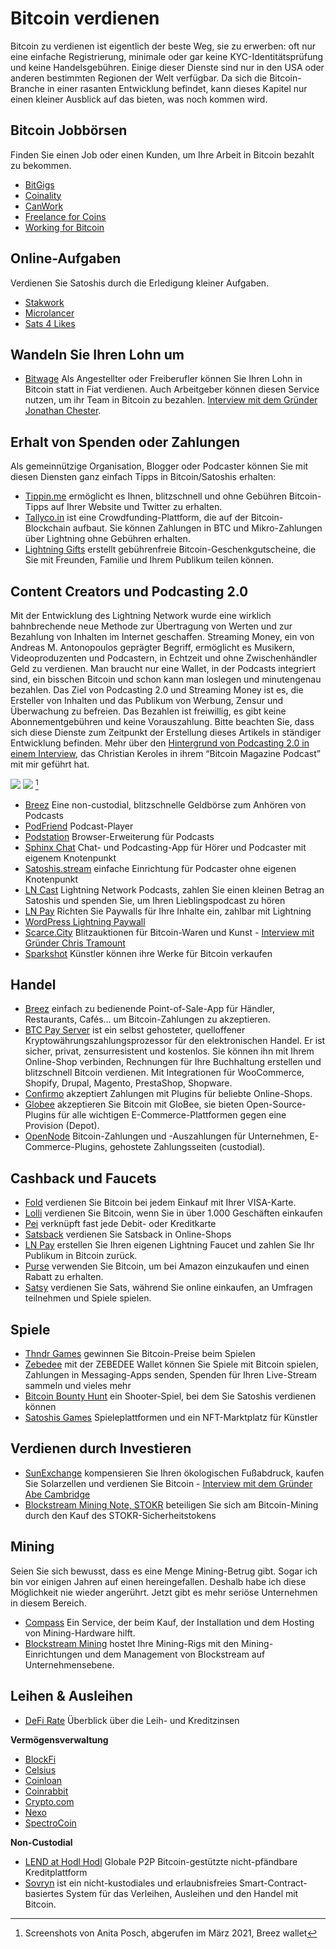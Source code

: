 # Bitcoin verdienen
Bitcoin zu verdienen ist eigentlich der beste Weg, sie zu erwerben: oft nur eine einfache Registrierung, minimale oder gar keine KYC-Identitätsprüfung und keine Handelsgebühren. Einige dieser Dienste sind nur in den USA oder anderen bestimmten Regionen der Welt verfügbar. Da sich die Bitcoin-Branche in einer rasanten Entwicklung befindet, kann dieses Kapitel nur einen kleiner Ausblick auf das bieten, was noch kommen wird.

## Bitcoin Jobbörsen
Finden Sie einen Job oder einen Kunden, um Ihre Arbeit in Bitcoin bezahlt zu bekommen.
* [BitGigs](https://bitgigs.com/)
* [Coinality](https://coinality.com/)
* [CanWork](https://www.canwork.io/)
* [Freelance for Coins](https://freelanceforcoins.com/projects)
* [Working for Bitcoin](https://workingforbitcoins.com/)

## Online-Aufgaben
Verdienen Sie Satoshis durch die Erledigung kleiner Aufgaben.
* [Stakwork](https://stakwork.com)
* [Microlancer](https://microlancer.io/)
* [Sats 4 Likes](https://kriptode.com/satsforlikes/index.html)

## Wandeln Sie Ihren Lohn um
* [Bitwage](https://www.bitwage.com/) Als Angestellter oder Freiberufler können Sie Ihren Lohn in Bitcoin statt in Fiat verdienen. Auch Arbeitgeber können diesen Service nutzen, um ihr Team in Bitcoin zu bezahlen. [Interview mit dem Gründer Jonathan Chester](https://anita.link/106).

## Erhalt von Spenden oder Zahlungen
Als gemeinnützige Organisation, Blogger oder Podcaster können Sie mit diesen Diensten ganz einfach Tipps in Bitcoin/Satoshis erhalten:

* [Tippin.me](https://tippin.me/) ermöglicht es Ihnen, blitzschnell und ohne Gebühren Bitcoin-Tipps auf Ihrer Website und Twitter zu erhalten.
* [Tallyco.in](https://tallyco.in/) ist eine Crowdfunding-Plattform, die auf der Bitcoin-Blockchain aufbaut. Sie können Zahlungen in BTC und Mikro-Zahlungen über Lightning ohne Gebühren erhalten.
* [Lightning Gifts](https://lightning.gifts/) erstellt gebührenfreie Bitcoin-Geschenkgutscheine, die Sie mit Freunden, Familie und Ihrem Publikum teilen können.

## Content Creators und Podcasting 2.0
Mit der Entwicklung des Lightning Network wurde eine wirklich bahnbrechende neue Methode zur Übertragung von Werten und zur Bezahlung von Inhalten im Internet geschaffen. Streaming Money, ein von Andreas M. Antonopoulos geprägter Begriff, ermöglicht es Musikern, Videoproduzenten und Podcastern, in Echtzeit und ohne Zwischenhändler Geld zu verdienen. Man braucht nur eine Wallet, in der Podcasts integriert sind, ein bisschen Bitcoin und schon kann man loslegen und minutengenau bezahlen. Das Ziel von Podcasting 2.0 und Streaming Money ist es, die Ersteller von Inhalten und das Publikum von Werbung, Zensur und Überwachung zu befreien. Das Bezahlen ist freiwillig, es gibt keine Abonnementgebühren und keine Vorauszahlung. Bitte beachten Sie, dass sich diese Dienste zum Zeitpunkt der Erstellung dieses Artikels in ständiger Entwicklung befinden. Mehr über den [Hintergrund von Podcasting 2.0 in einem Interview](https://anita.link/pod2), das Christian Keroles in ihrem “Bitcoin Magazine Podcast” mit mir geführt hat.

![](assets/_breez-podcast.png)
![](assets/_breez-podcast-boost.png) [^78]

* [Breez](https://breez.technology/) Eine non-custodial, blitzschnelle Geldbörse zum Anhören von Podcasts
* [PodFriend](https://web.podfriend.com/) Podcast-Player
* [Podstation](https://podstation.github.io/) Browser-Erweiterung für Podcasts
* [Sphinx Chat](https://sphinx.chat/) Chat- und Podcasting-App für Hörer und Podcaster mit eigenem Knotenpunkt
* [Satoshis.stream](https://satoshis.stream/) einfache Einrichtung für Podcaster ohne eigenen Knotenpunkt
* [LN Cast](https://lncast.com/) Lightning Network Podcasts, zahlen Sie einen kleinen Betrag an Satoshis und spenden Sie, um Ihren Lieblingspodcast zu hören
* [LN Pay](https://lnpay.co/) Richten Sie Paywalls für Ihre Inhalte ein, zahlbar mit Lightning
* [WordPress Lightning Paywall](https://lightning-paywall.coincharge.io/)
* [Scarce.City](https://scarce.city/) Blitzauktionen für Bitcoin-Waren und Kunst - [Interview mit Gründer Chris Tramount](https://anita.link/91)
* [Sparkshot](https://sparkshot.io/) Künstler können ihre Werke für Bitcoin verkaufen

## Handel
* [Breez](https://breez.technology/#business) einfach zu bedienende Point-of-Sale-App für Händler, Restaurants, Cafés… um Bitcoin-Zahlungen zu akzeptieren.
* [BTC Pay Server](https://btcpayserver.org/) ist ein selbst gehosteter, quelloffener Kryptowährungszahlungsprozessor für den elektronischen Handel. Er ist sicher, privat, zensurresistent und kostenlos. Sie können ihn mit Ihrem Online-Shop verbinden, Rechnungen für Ihre Buchhaltung erstellen und blitzschnell Bitcoin verdienen. Mit Integrationen für WooCommerce, Shopify, Drupal, Magento, PrestaShop, Shopware.
* [Confirmo](https://confirmo.net/) akzeptiert Zahlungen mit Plugins für beliebte Online-Shops.
* [Globee](https://globee.com/) akzeptieren Sie Bitcoin mit GloBee, sie bieten Open-Source-Plugins für alle wichtigen E-Commerce-Plattformen gegen eine Provision (Depot).
* [OpenNode](https://www.opennode.com/) Bitcoin-Zahlungen und -Auszahlungen für Unternehmen, E-Commerce-Plugins, gehostete Zahlungsseiten (custodial).

## Cashback und Faucets
* [Fold](https://foldapp.com/) verdienen Sie Bitcoin bei jedem Einkauf mit Ihrer VISA-Karte.
* [Lolli](https://www.lolli.com/) verdienen Sie Bitcoin, wenn Sie in über 1.000 Geschäften einkaufen
* [Pei](https://getpei.com/) verknüpft fast jede Debit- oder Kreditkarte
* [Satsback](https://satsback.com/en) verdienen Sie Satsback in Online-Shops
* [LN Pay](https://lnpay.co/faucets/) erstellen Sie Ihren eigenen Lightning Faucet und zahlen Sie Ihr Publikum in Bitcoin zurück.
* [Purse](https://purse.io) verwenden Sie Bitcoin, um bei Amazon einzukaufen und einen Rabatt zu erhalten.
* [Satsy](https://satsy.com/) verdienen Sie Sats, während Sie online einkaufen, an Umfragen teilnehmen und Spiele spielen.

## Spiele
* [Thndr Games](https://thndr.games/games) gewinnen Sie Bitcoin-Preise beim Spielen
* [Zebedee](https://zebedee.io/) mit der ZEBEDEE Wallet können Sie Spiele mit Bitcoin spielen, Zahlungen in Messaging-Apps senden, Spenden für Ihren Live-Stream sammeln und vieles mehr
* [Bitcoin Bounty Hunt](https://bitcoinbountyhunt.com/) ein Shooter-Spiel, bei dem Sie Satoshis verdienen können
* [Satoshis Games](https://satoshis.games/) Spieleplattformen und ein NFT-Marktplatz für Künstler

## Verdienen durch Investieren
* [SunExchange](https://thesunexchange.com/) kompensieren Sie Ihren ökologischen Fußabdruck, kaufen Sie Solarzellen und verdienen Sie Bitcoin - [Interview mit dem Gründer Abe Cambridge](https://anita.link/104)
* [Blockstream Mining Note, STOKR](https://blockstream.com/finance/bmn/) beteiligen Sie sich am Bitcoin-Mining durch den Kauf des STOKR-Sicherheitstokens

## Mining
Seien Sie sich bewusst, dass es eine Menge Mining-Betrug gibt. Sogar ich bin vor einigen Jahren auf einen hereingefallen. Deshalb habe ich diese Möglichkeit nie wieder angerührt. Jetzt gibt es mehr seriöse Unternehmen in diesem Bereich.

* [Compass](https://compassmining.io/) Ein Service, der beim Kauf, der Installation und dem Hosting von Mining-Hardware hilft.
* [Blockstream Mining](https://blockstream.com/mining/) hostet Ihre Mining-Rigs mit den Mining-Einrichtungen und dem Management von Blockstream auf Unternehmensebene.

## Leihen & Ausleihen
* [DeFi Rate](https://defirate.com/) Überblick über die Leih- und Kreditzinsen

**Vermögensverwaltung**
* [BlockFi](https://blockfi.com/)
* [Celsius](https://celsius.network/borrow-dollars-using-crypto-as-collateral/)
* [Coinloan](https://coinloan.io/)
* [Coinrabbit](https://coinrabbit.io/)
* [Crypto.com](https://crypto.com/earn)
* [Nexo](https://nexo.io/borrow)
* [SpectroCoin](https://spectrocoin.com/)

**Non-Custodial**
* [LEND at Hodl Hodl](https://lend.hodlhodl.com/) Globale P2P Bitcoin-gestützte nicht-pfändbare Kreditplattform
* [Sovryn](https://sovryn.app) ist ein nicht-kustodiales und erlaubnisfreies Smart-Contract-basiertes System für das Verleihen, Ausleihen und den Handel mit Bitcoin.

[^78]: Screenshots von Anita Posch, abgerufen im März 2021, Breez wallet
